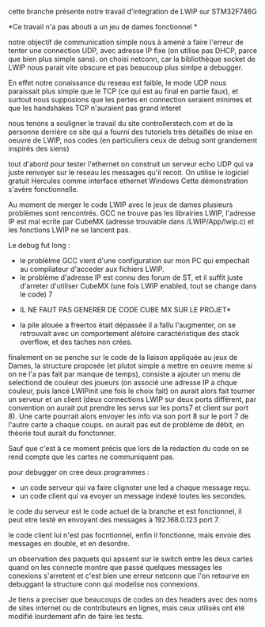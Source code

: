 cette branche présente notre travail d'integration de LWIP sur STM32F746G 

*Ce travail n'a pas abouti a un jeu de dames fonctionnel * 

notre objectif de communication simple nous à amené a faire l'erreur de tenter une connection UDP, avec adresse IP fixe (on utilise pas DHCP, parce que bien plus simple sans). on choisi netconn, car la bibliothèque socket de LWIP nous parait vite obscure et pas beaucoup plus simlpe a debugger.

En effet notre conaissance du reseau est faible, le mode UDP nous paraissait plus simple que le TCP (ce qui est au final en partie faux), et surtout nous supposions que les pertes en connection seraient minimes et que les handshakes TCP n'auraient pas grand interet

nous tenons a souligner le travail du site controllerstech.com et de la personne derrière ce site qui a fourni des tutoriels très détaillés de mise en oeuvre de LWIP, nos codes (en particuliers ceux de debug sont grandement inspirés des siens)

tout d'abord pour tester l'ethernet on construit un serveur echo UDP qui va juste renvoyer sur le reseau les messages qu'il recoit. On utilise le logiciel gratuit Hercules comme interface ethernet Windows 
Cette démonstration s'avère fonctionnelle. 

Au moment de merger le code LWIP avec le jeux de dames plusieurs problèmes sont rencontrés. GCC ne trouve pas les librairies LWIP, l'adresse IP est mal ecrite par CubeMX (adresse trouvable dans /LWIP/App/lwip.c) 
et les fonctions LWIP ne se lancent pas. 

Le debug fut long : 
- le problèlme GCC vient d'une configuration sur mon PC qui empechait au compilateur d'acceder aux fichiers LWIP. 
- le problème d'adresse IP est connu des forum de ST, et il suffit juste d'arreter d'utiliser CubeMX (une fois LWIP enabled, tout se change dans le code) 7
* IL NE FAUT PAS GENERER DE CODE CUBE MX SUR LE PROJET* 
- la pile alouée a freertos était dépassée il a fallu l'augmenter, on se retrouvait avec un comportement alétoire caractéristique des stack overflow, et des taches non crées. 

finalement on se penche sur le code de la liaison appliquée au jeux de Dames, la structure proposée (et plutot simple a mettre en oeuvre meme si on ne l'a pas fait par manque de temps), consiste a ajouter un menu de selectiond de couleur des joueurs (on associé une adresse IP a chque couleur, puis lancé LWIPinit une fois le choix fait)
on aurait alors fait tourner un serveur et un client (deux connections LWIP sur deux ports différent, par convention on aurait put prendre les servs sur les ports7 et client sur port 8). 
Une carte pourrait alors envoyer les info via son port 8 sur le port 7 de l'autre carte a chaque coups. on aurait pas eut de problème de débit, en théorie tout aurait du fonctonner. 

Sauf que c'est à ce moment précis que lors de la redaction du code on se rend compte que les cartes ne communiquent pas. 

pour debugger on cree deux programmes : 
- un code serveur qui va faire clignoter une led a chaque message reçu. 
- un code client qui va evoyer un message indexé toutes les secondes. 

le code du serveur est le code actuel de la branche et est fonctionnel, il peut etre testé en envoyant des messages à 192.168.0.123 port 7.

le code client lui n'est pas focntionnel, enfin il fonctionne, mais envoie des messages en double, et en desordre. 

un observation des paquets qui apssent sur le switch entre les deux cartes quand on les connecte montre que passé quelques messages les conexions s'arretent et c'est bien une erreur netconn que l'on retourve en debuggant la structure conn qui modelise nos connexions.

Je tiens a preciser que beaucoups de codes on des headers avec des noms de sites internet ou de contributeurs en lignes, mais ceux utilisés ont été modifié lourdement afin de faire les tests. 
